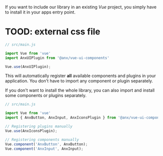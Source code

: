 If you want to include our library in an existing *Vue* project, you simply have to install it in your apps entry point.

# TOOD: external css file

```javascript
// src/main.js

import Vue from 'vue'
import AnxUIPlugin from '@anx/vue-ui-components'

Vue.use(AnxUIPlugin);
```

This will automatically register **all** available components and plugins in your application. You don't have to import any component or plugin separately.  

If you don't want to install the whole library, you can also import and install some components or plugins separately.

```javascript
// src/main.js

import Vue from 'vue'
import { AnxButton, AnxInput, AnxIconsPlugin } from '@anx/vue-ui-components'

// Registering plugins manually
Vue.use(AnxIconsPlugin);

// Registering components manually
Vue.component('AnxButton', AnxButton);
Vue.component('AnxInput', AnxInput);
```